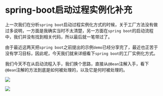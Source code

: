 # spring-boot启动过程实例化补充



上一次我们在分析`spring boot`启动过程实例化方式的时候，关于工厂方法没有做过多说明，一方面是我确实当时不太清楚，另一方面在`spring boot`的启动流程中，我们并没有找到相关代码，所以最后就一笔带过了。

由于最近这两天把`spring boot`之前提出的示例`demo`已经分享完了，最近也正苦于没有学习目标，因此呢，今天我们就来详细看下`spring boot`的工厂实例化方式。

我们今天不在从启动流程入手，我们换个思路，直接从`@Bean`注解入手，看下`@Bean`注解的方法到底是如何被处理的，以及它是何时被处理的。



![](https://gitee.com/sysker/picBed/raw/master/blog/20210923084335.png)



![](https://gitee.com/sysker/picBed/raw/master/blog/20210923084430.png)